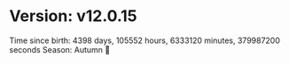 # Version: v12.0.15
Time since birth: 4398 days, 105552 hours, 6333120 minutes, 379987200 seconds
Season: Autumn 🍁
